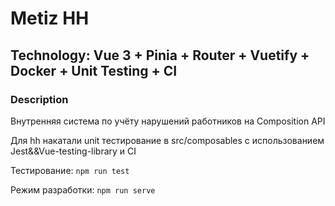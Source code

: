 # Metiz HH

## Technology: Vue 3 + Pinia + Router + Vuetify + Docker + Unit Testing + CI

### Description

Внутренняя система по учёту нарушений работников на Composition API

Для hh накатали unit тестирование в src/composables с использованием Jest&&Vue-testing-library и CI

Тестирование: <code>npm run test</code>

Режим разработки: <code>npm run serve</code>

